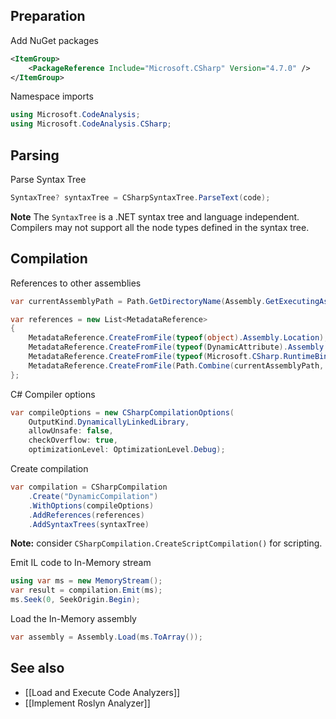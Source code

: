 ## Preparation

Add NuGet packages
```xml
<ItemGroup>
    <PackageReference Include="Microsoft.CSharp" Version="4.7.0" />
</ItemGroup>
```

Namespace imports
```csharp
using Microsoft.CodeAnalysis;  
using Microsoft.CodeAnalysis.CSharp;
```

## Parsing

Parse Syntax Tree
```csharp
SyntaxTree? syntaxTree = CSharpSyntaxTree.ParseText(code);
```

**Note** The `SyntaxTree` is a .NET syntax tree and language independent. Compilers may not support all the node types defined in the syntax tree.

## Compilation

References to other assemblies
```csharp
var currentAssemblyPath = Path.GetDirectoryName(Assembly.GetExecutingAssembly().Location)!;

var references = new List<MetadataReference>  
{  
    MetadataReference.CreateFromFile(typeof(object).Assembly.Location),  // mscorlib.dll
    MetadataReference.CreateFromFile(typeof(DynamicAttribute).Assembly.Location),  // System.Core.dll
    MetadataReference.CreateFromFile(typeof(Microsoft.CSharp.RuntimeBinder.CSharpArgumentInfo).Assembly.Location), // dynamic parameters/values at runtime
    MetadataReference.CreateFromFile(Path.Combine(currentAssemblyPath, "Custom.dll")) // other DLL that needs to be references
};
```

C# Compiler options
```csharp
var compileOptions = new CSharpCompilationOptions(  
    OutputKind.DynamicallyLinkedLibrary,  
    allowUnsafe: false,  
    checkOverflow: true,  
    optimizationLevel: OptimizationLevel.Debug);
```

Create compilation
```csharp
var compilation = CSharpCompilation  
    .Create("DynamicCompilation")  
    .WithOptions(compileOptions)  
    .AddReferences(references)  
    .AddSyntaxTrees(syntaxTree)
```

**Note:** consider `CSharpCompilation.CreateScriptCompilation()` for scripting.

Emit IL code to In-Memory stream
```csharp
using var ms = new MemoryStream();  
var result = compilation.Emit(ms);  
ms.Seek(0, SeekOrigin.Begin);
```

Load the In-Memory assembly
```csharp
var assembly = Assembly.Load(ms.ToArray());
```

## See also

* [[Load and Execute Code Analyzers]]
* [[Implement Roslyn Analyzer]]